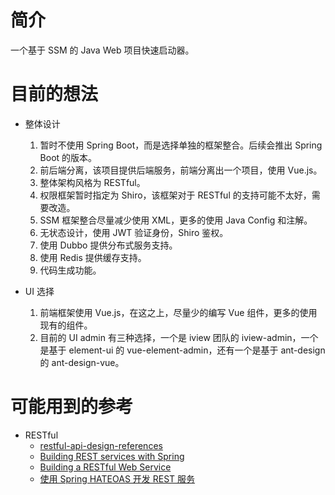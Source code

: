 # 简介
一个基于 SSM 的 Java Web 项目快速启动器。  

# 目前的想法
- 整体设计
    1. 暂时不使用 Spring Boot，而是选择单独的框架整合。后续会推出 Spring Boot 的版本。  
    2. 前后端分离，该项目提供后端服务，前端分离出一个项目，使用 Vue.js。  
    3. 整体架构风格为 RESTful。  
    4. 权限框架暂时指定为 Shiro，该框架对于 RESTful 的支持可能不太好，需要改造。  
    5. SSM 框架整合尽量减少使用 XML，更多的使用 Java Config 和注解。  
    6. 无状态设计，使用 JWT 验证身份，Shiro 鉴权。  
    7. 使用 Dubbo 提供分布式服务支持。  
    8. 使用 Redis 提供缓存支持。  
    9. 代码生成功能。  

- UI 选择
    1. 前端框架使用 Vue.js，在这之上，尽量少的编写 Vue 组件，更多的使用现有的组件。  
    2. 目前的 UI admin 有三种选择，一个是 iview 团队的 iview-admin，一个是基于 element-ui 的 vue-element-admin，还有一个是基于 ant-design 的 ant-design-vue。  

# 可能用到的参考
- RESTful
    - [restful-api-design-references](https://github.com/aisuhua/restful-api-design-references)
    - [Building REST services with Spring](https://spring.io/guides/tutorials/bookmarks/)
    - [Building a RESTful Web Service](https://spring.io/guides/gs/rest-service/)
    - [使用 Spring HATEOAS 开发 REST 服务](https://www.ibm.com/developerworks/cn/java/j-lo-SpringHATEOAS/index.html?ca=drs-&utm_source=tuicool&utm_medium=referral)